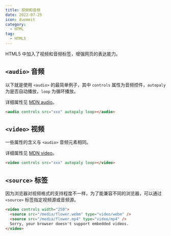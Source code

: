 ```yaml
---
title: 视频和音频
date: 2022-07-25
icon: duomeit
category:
  - HTML
tag:
  - HTML5
---
```


HTML5 中加入了视频和音频标签，增强网页的表达能力。

## `<audio>` 音频

以下就是使用 `<audio>` 的最简单例子，其中 `controls` 属性为音频控件，`autopaly` 为是否自动播放，`loop` 为循环播放。

详细属性见 [MDN audio](https://developer.mozilla.org/zh-CN/docs/Web/HTML/Element/audio)。

```html
<audio controls src="xxx" autopaly loop></audio>
```

## `<video>` 视频

一些属性的含义与 `<audio>` 音频元素相同。

详细属性见 [MDN video](https://developer.mozilla.org/zh-CN/docs/Web/HTML/Element/video)。

```html
<video controls src="xxx" autopaly loop></video>
```

## `<source>` 标签

因为浏览器对视频格式的支持程度不一样，为了能兼容不同的浏览器，可以通过 `<source>` 标签指定视频源或音频源。

```html
<video controls width="250">
  <source src="/media/flower.webm" type="video/webm" />
  <source src="/media/flower.mp4" type="video/mp4" />
  Sorry, your browser doesn't support embedded videos.
</video>
```
